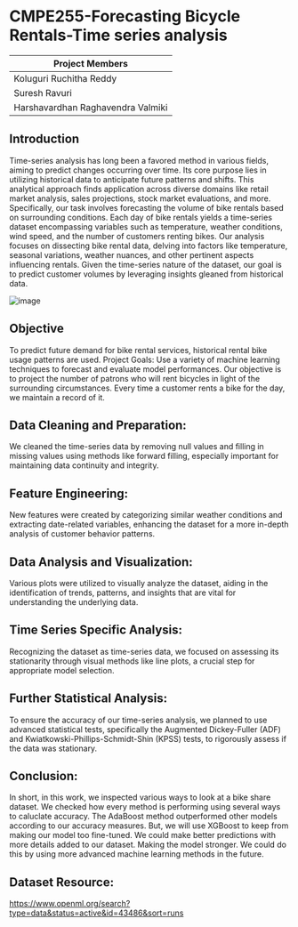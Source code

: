 # CMPE255-Forecasting Bicycle Rentals-Time series analysis

| Project Members |
| ------------- | 
| Koluguri Ruchitha Reddy | 
| Suresh Ravuri | 
| Harshavardhan Raghavendra Valmiki |

## Introduction
Time-series analysis has long been a favored method in various fields, aiming to predict changes occurring over time. Its core purpose lies in utilizing historical data to anticipate future patterns and shifts. This analytical approach finds application across diverse domains like retail market analysis, sales projections, stock market evaluations, and more. Specifically, our task involves forecasting the volume of bike rentals based on surrounding conditions. Each day of bike rentals yields a time-series dataset encompassing variables such as temperature, weather conditions, wind speed, and the number of customers renting bikes. Our analysis focuses on dissecting bike rental data, delving into factors like temperature, seasonal variations, weather nuances, and other pertinent aspects influencing rentals. Given the time-series nature of the dataset, our goal is to predict customer volumes by leveraging insights gleaned from historical data.

![image](https://github.com/ruchithareddy269/255-Final-Project/assets/64256985/7414f31e-571b-4dbe-a38a-c15e5e7a88d2)


## Objective
To predict future demand for bike rental services, historical rental bike usage patterns are used. Project Goals: Use a variety of machine learning techniques to forecast and evaluate model performances. Our objective is to project the number of patrons who will rent bicycles in light of the surrounding circumstances. Every time a customer rents a bike for the day, we maintain a record of it.

## Data Cleaning and Preparation: 
We cleaned the time-series data by removing null values and filling in missing values using methods like forward filling, especially important for maintaining data continuity and integrity.
## Feature Engineering:
New features were created by categorizing similar weather conditions and extracting date-related variables, enhancing the dataset for a more in-depth analysis of customer behavior patterns.
## Data Analysis and Visualization:
Various plots were utilized to visually analyze the dataset, aiding in the identification of trends, patterns, and insights that are vital for understanding the underlying data.
## Time Series Specific Analysis:
Recognizing the dataset as time-series data, we focused on assessing its stationarity through visual methods like line plots, a crucial step for appropriate model selection.
## Further Statistical Analysis: 
To ensure the accuracy of our time-series analysis, we planned to use advanced statistical tests, specifically the Augmented Dickey-Fuller (ADF) and Kwiatkowski-Phillips-Schmidt-Shin (KPSS) tests, to rigorously assess if the data was stationary.

## Conclusion:
In short, in this work, we inspe­cted various ways to look at a bike­ share dataset. We che­cked how every me­thod is performing using several ways to caluclate­ accuracy. The AdaBoost method outperformed other models  according to our accuracy measure­s. But, we will use XGBoost to kee­p from making our model too fine-tuned.
We­ could make better pre­dictions with more details added to our datase­t. Making the model stronger. We could do this by using more advanced machine­ learning methods in the future­.


## Dataset Resource: 
https://www.openml.org/search?type=data&status=active&id=43486&sort=runs

